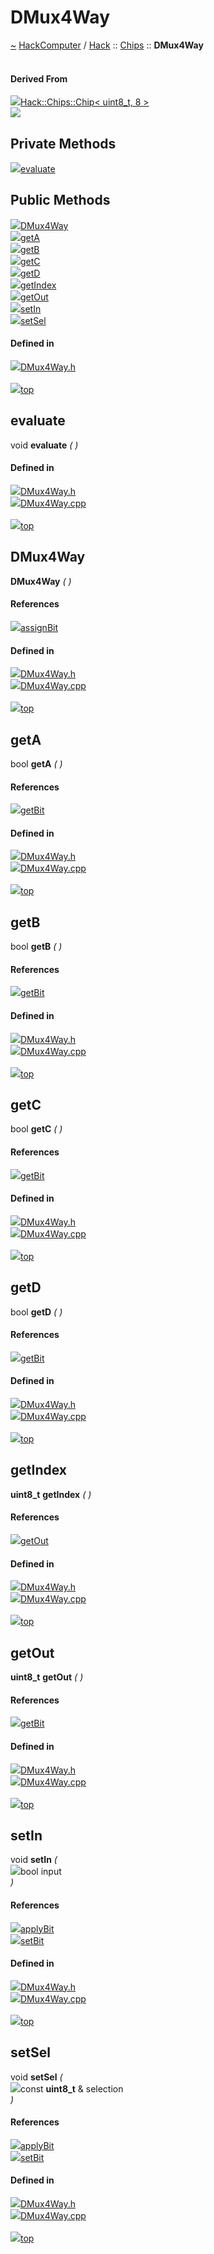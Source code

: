 <a id="dmux4way"></a>
<h1>DMux4Way</h1>
<a id="a01028"></a>
<a href="https://github.com/CharlesCarley/HackComputer#~">~</a>
<a href="index.md#index">HackComputer</a>
<span class="inline-text">/</span>
<a href="a00900.md#hack">Hack</a>
<span class="inline-text">::</span>
<a href="a00902.md#chips">Chips</a>
<span class="inline-text">::</span>
<span class="bold-text"><b>DMux4Way</b></span>
<br/>
<br/>
<a id="derived-from"></a>
<h4>Derived From</h4>
<div class="icon-link">
<img src="../images/class.svg"/><a href="a00996.md#chip">Hack::Chips::Chip&lt; uint8_t, 8 &gt;</a>
</div>
<img src="../images/dot/internal-diagram-13.dot.svg"/><br/>
<a id="private-methods"></a>
<h2>Private Methods</h2>
<span class="icon-list-item"><a href="#evaluate" class="icon-list-item"><img src="../images/class.svg" class="icon-list-item"/><span class="icon-list-item">evaluate</span>
</a>
</span>
<br/>
<a id="public-methods"></a>
<h2>Public Methods</h2>
<span class="icon-list-item"><a href="#dmux4way" class="icon-list-item"><img src="../images/class.svg" class="icon-list-item"/><span class="icon-list-item">DMux4Way</span>
</a>
</span>
<br/>
<span class="icon-list-item"><a href="#geta" class="icon-list-item"><img src="../images/class.svg" class="icon-list-item"/><span class="icon-list-item">getA</span>
</a>
</span>
<br/>
<span class="icon-list-item"><a href="#getb" class="icon-list-item"><img src="../images/class.svg" class="icon-list-item"/><span class="icon-list-item">getB</span>
</a>
</span>
<br/>
<span class="icon-list-item"><a href="#getc" class="icon-list-item"><img src="../images/class.svg" class="icon-list-item"/><span class="icon-list-item">getC</span>
</a>
</span>
<br/>
<span class="icon-list-item"><a href="#getd" class="icon-list-item"><img src="../images/class.svg" class="icon-list-item"/><span class="icon-list-item">getD</span>
</a>
</span>
<br/>
<span class="icon-list-item"><a href="#getindex" class="icon-list-item"><img src="../images/class.svg" class="icon-list-item"/><span class="icon-list-item">getIndex</span>
</a>
</span>
<br/>
<span class="icon-list-item"><a href="#getout" class="icon-list-item"><img src="../images/class.svg" class="icon-list-item"/><span class="icon-list-item">getOut</span>
</a>
</span>
<br/>
<span class="icon-list-item"><a href="#setin" class="icon-list-item"><img src="../images/class.svg" class="icon-list-item"/><span class="icon-list-item">setIn</span>
</a>
</span>
<br/>
<span class="icon-list-item"><a href="#setsel" class="icon-list-item"><img src="../images/class.svg" class="icon-list-item"/><span class="icon-list-item">setSel</span>
</a>
</span>
<br/>
<a id="defined-in"></a>
<h4>Defined in</h4>
<span class="icon-list-item"><a href="https://github.com/CharlesCarley/HackComputer/blob/master/Source/Chips/DMux4Way.h#L28" class="icon-list-item"><img src="../images/file.svg" class="icon-list-item"/><span class="icon-list-item">DMux4Way.h</span>
</a>
</span>
<br/>
<br/>
<span class="icon-list-item"><a href="#dmux4way" class="icon-list-item"><img src="../images/jumpToTop.svg" class="icon-list-item"/><span class="icon-list-item">top</span>
</a>
</span>
<a id="evaluate"></a>
<h2>evaluate</h2>
<span class="inline-text">void</span>
<span class="bold-text"><b>evaluate</b></span>
<span class="italic-text"><i>(</i></span>
<span class="italic-text"><i>)</i></span>
<a id="defined-in"></a>
<h4>Defined in</h4>
<span class="icon-list-item"><a href="https://github.com/CharlesCarley/HackComputer/blob/master/Source/Chips/DMux4Way.h#L30" class="icon-list-item"><img src="../images/file.svg" class="icon-list-item"/><span class="icon-list-item">DMux4Way.h</span>
</a>
</span>
<br/>
<span class="icon-list-item"><a href="https://github.com/CharlesCarley/HackComputer/blob/master/Source/Chips/DMux4Way.cpp#L98" class="icon-list-item"><img src="../images/file.svg" class="icon-list-item"/><span class="icon-list-item">DMux4Way.cpp</span>
</a>
</span>
<br/>
<br/>
<span class="icon-list-item"><a href="#dmux4way" class="icon-list-item"><img src="../images/jumpToTop.svg" class="icon-list-item"/><span class="icon-list-item">top</span>
</a>
</span>
<br/>
<a id="dmux4way"></a>
<h2>DMux4Way</h2>
<span class="bold-text"><b>DMux4Way</b></span>
<span class="italic-text"><i>(</i></span>
<span class="italic-text"><i>)</i></span>
<a id="references"></a>
<h4>References</h4>
<div class="paragraph">
<span class="paragraph"><img src="../images/class.svg"/><a href="a00996.md#assignbit">assignBit</a>
</span>
</div>
<a id="defined-in"></a>
<h4>Defined in</h4>
<span class="icon-list-item"><a href="https://github.com/CharlesCarley/HackComputer/blob/master/Source/Chips/DMux4Way.h#L33" class="icon-list-item"><img src="../images/file.svg" class="icon-list-item"/><span class="icon-list-item">DMux4Way.h</span>
</a>
</span>
<br/>
<span class="icon-list-item"><a href="https://github.com/CharlesCarley/HackComputer/blob/master/Source/Chips/DMux4Way.cpp#L30" class="icon-list-item"><img src="../images/file.svg" class="icon-list-item"/><span class="icon-list-item">DMux4Way.cpp</span>
</a>
</span>
<br/>
<br/>
<span class="icon-list-item"><a href="#dmux4way" class="icon-list-item"><img src="../images/jumpToTop.svg" class="icon-list-item"/><span class="icon-list-item">top</span>
</a>
</span>
<br/>
<a id="geta"></a>
<h2>getA</h2>
<span class="inline-text">bool</span>
<span class="bold-text"><b>getA</b></span>
<span class="italic-text"><i>(</i></span>
<span class="italic-text"><i>)</i></span>
<a id="references"></a>
<h4>References</h4>
<div class="paragraph">
<span class="paragraph"><img src="../images/class.svg"/><a href="a00996.md#getbit">getBit</a>
</span>
</div>
<a id="defined-in"></a>
<h4>Defined in</h4>
<span class="icon-list-item"><a href="https://github.com/CharlesCarley/HackComputer/blob/master/Source/Chips/DMux4Way.h#L39" class="icon-list-item"><img src="../images/file.svg" class="icon-list-item"/><span class="icon-list-item">DMux4Way.h</span>
</a>
</span>
<br/>
<span class="icon-list-item"><a href="https://github.com/CharlesCarley/HackComputer/blob/master/Source/Chips/DMux4Way.cpp#L48" class="icon-list-item"><img src="../images/file.svg" class="icon-list-item"/><span class="icon-list-item">DMux4Way.cpp</span>
</a>
</span>
<br/>
<br/>
<span class="icon-list-item"><a href="#dmux4way" class="icon-list-item"><img src="../images/jumpToTop.svg" class="icon-list-item"/><span class="icon-list-item">top</span>
</a>
</span>
<br/>
<a id="getb"></a>
<h2>getB</h2>
<span class="inline-text">bool</span>
<span class="bold-text"><b>getB</b></span>
<span class="italic-text"><i>(</i></span>
<span class="italic-text"><i>)</i></span>
<a id="references"></a>
<h4>References</h4>
<div class="paragraph">
<span class="paragraph"><img src="../images/class.svg"/><a href="a00996.md#getbit">getBit</a>
</span>
</div>
<a id="defined-in"></a>
<h4>Defined in</h4>
<span class="icon-list-item"><a href="https://github.com/CharlesCarley/HackComputer/blob/master/Source/Chips/DMux4Way.h#L41" class="icon-list-item"><img src="../images/file.svg" class="icon-list-item"/><span class="icon-list-item">DMux4Way.h</span>
</a>
</span>
<br/>
<span class="icon-list-item"><a href="https://github.com/CharlesCarley/HackComputer/blob/master/Source/Chips/DMux4Way.cpp#L55" class="icon-list-item"><img src="../images/file.svg" class="icon-list-item"/><span class="icon-list-item">DMux4Way.cpp</span>
</a>
</span>
<br/>
<br/>
<span class="icon-list-item"><a href="#dmux4way" class="icon-list-item"><img src="../images/jumpToTop.svg" class="icon-list-item"/><span class="icon-list-item">top</span>
</a>
</span>
<br/>
<a id="getc"></a>
<h2>getC</h2>
<span class="inline-text">bool</span>
<span class="bold-text"><b>getC</b></span>
<span class="italic-text"><i>(</i></span>
<span class="italic-text"><i>)</i></span>
<a id="references"></a>
<h4>References</h4>
<div class="paragraph">
<span class="paragraph"><img src="../images/class.svg"/><a href="a00996.md#getbit">getBit</a>
</span>
</div>
<a id="defined-in"></a>
<h4>Defined in</h4>
<span class="icon-list-item"><a href="https://github.com/CharlesCarley/HackComputer/blob/master/Source/Chips/DMux4Way.h#L43" class="icon-list-item"><img src="../images/file.svg" class="icon-list-item"/><span class="icon-list-item">DMux4Way.h</span>
</a>
</span>
<br/>
<span class="icon-list-item"><a href="https://github.com/CharlesCarley/HackComputer/blob/master/Source/Chips/DMux4Way.cpp#L62" class="icon-list-item"><img src="../images/file.svg" class="icon-list-item"/><span class="icon-list-item">DMux4Way.cpp</span>
</a>
</span>
<br/>
<br/>
<span class="icon-list-item"><a href="#dmux4way" class="icon-list-item"><img src="../images/jumpToTop.svg" class="icon-list-item"/><span class="icon-list-item">top</span>
</a>
</span>
<br/>
<a id="getd"></a>
<h2>getD</h2>
<span class="inline-text">bool</span>
<span class="bold-text"><b>getD</b></span>
<span class="italic-text"><i>(</i></span>
<span class="italic-text"><i>)</i></span>
<a id="references"></a>
<h4>References</h4>
<div class="paragraph">
<span class="paragraph"><img src="../images/class.svg"/><a href="a00996.md#getbit">getBit</a>
</span>
</div>
<a id="defined-in"></a>
<h4>Defined in</h4>
<span class="icon-list-item"><a href="https://github.com/CharlesCarley/HackComputer/blob/master/Source/Chips/DMux4Way.h#L45" class="icon-list-item"><img src="../images/file.svg" class="icon-list-item"/><span class="icon-list-item">DMux4Way.h</span>
</a>
</span>
<br/>
<span class="icon-list-item"><a href="https://github.com/CharlesCarley/HackComputer/blob/master/Source/Chips/DMux4Way.cpp#L69" class="icon-list-item"><img src="../images/file.svg" class="icon-list-item"/><span class="icon-list-item">DMux4Way.cpp</span>
</a>
</span>
<br/>
<br/>
<span class="icon-list-item"><a href="#dmux4way" class="icon-list-item"><img src="../images/jumpToTop.svg" class="icon-list-item"/><span class="icon-list-item">top</span>
</a>
</span>
<br/>
<a id="getindex"></a>
<h2>getIndex</h2>
<span class="bold-text"><b>uint8_t</b></span>
<span class="bold-text"><b>getIndex</b></span>
<span class="italic-text"><i>(</i></span>
<span class="italic-text"><i>)</i></span>
<a id="references"></a>
<h4>References</h4>
<div class="paragraph">
<span class="paragraph"><img src="../images/class.svg"/><a href="a01028.md#getout">getOut</a>
</span>
</div>
<a id="defined-in"></a>
<h4>Defined in</h4>
<span class="icon-list-item"><a href="https://github.com/CharlesCarley/HackComputer/blob/master/Source/Chips/DMux4Way.h#L49" class="icon-list-item"><img src="../images/file.svg" class="icon-list-item"/><span class="icon-list-item">DMux4Way.h</span>
</a>
</span>
<br/>
<span class="icon-list-item"><a href="https://github.com/CharlesCarley/HackComputer/blob/master/Source/Chips/DMux4Way.cpp#L93" class="icon-list-item"><img src="../images/file.svg" class="icon-list-item"/><span class="icon-list-item">DMux4Way.cpp</span>
</a>
</span>
<br/>
<br/>
<span class="icon-list-item"><a href="#dmux4way" class="icon-list-item"><img src="../images/jumpToTop.svg" class="icon-list-item"/><span class="icon-list-item">top</span>
</a>
</span>
<br/>
<a id="getout"></a>
<h2>getOut</h2>
<span class="bold-text"><b>uint8_t</b></span>
<span class="bold-text"><b>getOut</b></span>
<span class="italic-text"><i>(</i></span>
<span class="italic-text"><i>)</i></span>
<a id="references"></a>
<h4>References</h4>
<div class="paragraph">
<span class="paragraph"><img src="../images/class.svg"/><a href="a00996.md#getbit">getBit</a>
</span>
</div>
<a id="defined-in"></a>
<h4>Defined in</h4>
<span class="icon-list-item"><a href="https://github.com/CharlesCarley/HackComputer/blob/master/Source/Chips/DMux4Way.h#L47" class="icon-list-item"><img src="../images/file.svg" class="icon-list-item"/><span class="icon-list-item">DMux4Way.h</span>
</a>
</span>
<br/>
<span class="icon-list-item"><a href="https://github.com/CharlesCarley/HackComputer/blob/master/Source/Chips/DMux4Way.cpp#L76" class="icon-list-item"><img src="../images/file.svg" class="icon-list-item"/><span class="icon-list-item">DMux4Way.cpp</span>
</a>
</span>
<br/>
<br/>
<span class="icon-list-item"><a href="#dmux4way" class="icon-list-item"><img src="../images/jumpToTop.svg" class="icon-list-item"/><span class="icon-list-item">top</span>
</a>
</span>
<br/>
<a id="setin"></a>
<h2>setIn</h2>
<span class="inline-text">void</span>
<span class="bold-text"><b>setIn</b></span>
<span class="italic-text"><i>(</i></span>
<div class="paragraph">
<span class="paragraph"><img src="../images/horSpace24px.svg"/><span class="inline-text">bool</span>
<span class="inline-text">input</span>
</span>
</div>
<span class="italic-text"><i>)</i></span>
<a id="references"></a>
<h4>References</h4>
<div class="paragraph">
<span class="paragraph"><img src="../images/class.svg"/><a href="a00996.md#applybit">applyBit</a>
</span>
</div>
<div class="paragraph">
<span class="paragraph"><img src="../images/class.svg"/><a href="a00996.md#setbit">setBit</a>
</span>
</div>
<a id="defined-in"></a>
<h4>Defined in</h4>
<span class="icon-list-item"><a href="https://github.com/CharlesCarley/HackComputer/blob/master/Source/Chips/DMux4Way.h#L35" class="icon-list-item"><img src="../images/file.svg" class="icon-list-item"/><span class="icon-list-item">DMux4Way.h</span>
</a>
</span>
<br/>
<span class="icon-list-item"><a href="https://github.com/CharlesCarley/HackComputer/blob/master/Source/Chips/DMux4Way.cpp#L35" class="icon-list-item"><img src="../images/file.svg" class="icon-list-item"/><span class="icon-list-item">DMux4Way.cpp</span>
</a>
</span>
<br/>
<br/>
<span class="icon-list-item"><a href="#dmux4way" class="icon-list-item"><img src="../images/jumpToTop.svg" class="icon-list-item"/><span class="icon-list-item">top</span>
</a>
</span>
<br/>
<a id="setsel"></a>
<h2>setSel</h2>
<span class="inline-text">void</span>
<span class="bold-text"><b>setSel</b></span>
<span class="italic-text"><i>(</i></span>
<div class="paragraph">
<span class="paragraph"><img src="../images/horSpace24px.svg"/><span class="inline-text">const </span>
<span class="bold-text"><b>uint8_t</b></span>
<span class="inline-text"> &amp;</span>
<span class="inline-text">selection</span>
</span>
</div>
<span class="italic-text"><i>)</i></span>
<a id="references"></a>
<h4>References</h4>
<div class="paragraph">
<span class="paragraph"><img src="../images/class.svg"/><a href="a00996.md#applybit">applyBit</a>
</span>
</div>
<div class="paragraph">
<span class="paragraph"><img src="../images/class.svg"/><a href="a00996.md#setbit">setBit</a>
</span>
</div>
<a id="defined-in"></a>
<h4>Defined in</h4>
<span class="icon-list-item"><a href="https://github.com/CharlesCarley/HackComputer/blob/master/Source/Chips/DMux4Way.h#L37" class="icon-list-item"><img src="../images/file.svg" class="icon-list-item"/><span class="icon-list-item">DMux4Way.h</span>
</a>
</span>
<br/>
<span class="icon-list-item"><a href="https://github.com/CharlesCarley/HackComputer/blob/master/Source/Chips/DMux4Way.cpp#L41" class="icon-list-item"><img src="../images/file.svg" class="icon-list-item"/><span class="icon-list-item">DMux4Way.cpp</span>
</a>
</span>
<br/>
<br/>
<span class="icon-list-item"><a href="#dmux4way" class="icon-list-item"><img src="../images/jumpToTop.svg" class="icon-list-item"/><span class="icon-list-item">top</span>
</a>
</span>
<br/>
</div>
</div>
</body>
</html>
